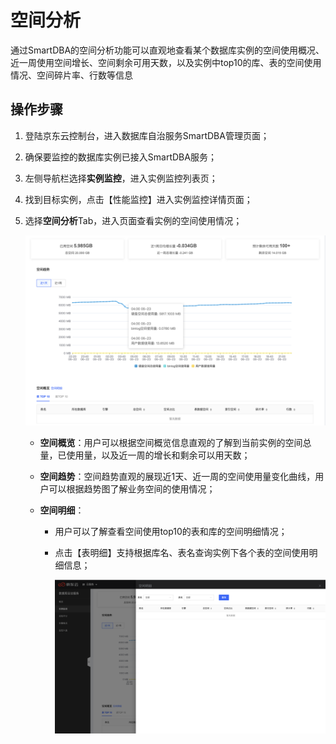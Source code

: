# 空间分析
通过SmartDBA的空间分析功能可以直观地查看某个数据库实例的空间使用概况、近一周使用空间增长、空间剩余可用天数，以及实例中top10的库、表的空间使用情况、空间碎片率、行数等信息

## 操作步骤

1. 登陆京东云控制台，进入数据库自治服务SmartDBA管理页面；

2. 确保要监控的数据库实例已接入SmartDBA服务；

3. 左侧导航栏选择**实例监控**，进入实例监控列表页；

4. 找到目标实例，点击【性能监控】进入实例监控详情页面；

5. 选择**空间分析**Tab，进入页面查看实例的空间使用情况；

   ![image-20220623220552982](../../image/SmartDBA/image-20220623220552982.png)

   * **空间概览**：用户可以根据空间概览信息直观的了解到当前实例的空间总量，已使用量，以及近一周的增长和剩余可以用天数；

   * **空间趋势**：空间趋势直观的展现近1天、近一周的空间使用量变化曲线，用户可以根据趋势图了解业务空间的使用情况；

   * **空间明细**：

     * 用户可以了解查看空间使用top10的表和库的空间明细情况；

     * 点击【表明细】支持根据库名、表名查询实例下各个表的空间使用明细信息；

       ![image-20220623223358191](../../image/SmartDBA/image-20220623223358191.png)
